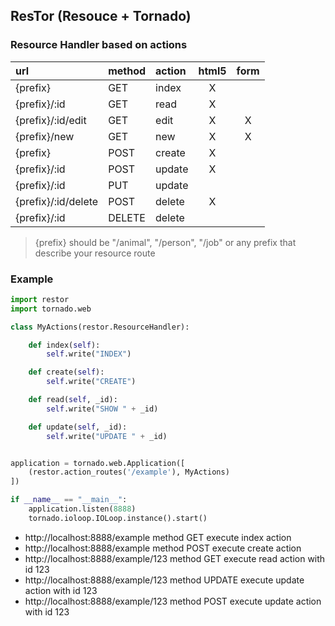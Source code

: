 ## ResTor (Resouce + Tornado)

### Resource Handler based on actions

| url                 | method | action | html5 | form |
|:--------------------|:-------|:-------|:-----:|:----:|
| {prefix}            | GET    | index  | X     |      |
| {prefix}/:id        | GET    | read   | X     |      |
| {prefix}/:id/edit   | GET    | edit   | X     | X    |
| {prefix}/new        | GET    | new    | X     | X    |
| {prefix}            | POST   | create | X     |      |
| {prefix}/:id        | POST   | update | X     |      |
| {prefix}/:id        | PUT    | update |       |      |
| {prefix}/:id/delete | POST   | delete | X     |      |
| {prefix}/:id        | DELETE | delete |       |      |

> {prefix} should be "/animal", "/person", "/job" or any prefix that describe your resource route

### Example

```python
import restor
import tornado.web

class MyActions(restor.ResourceHandler):

    def index(self):
        self.write("INDEX")

    def create(self):
        self.write("CREATE")

    def read(self, _id):
        self.write("SHOW " + _id)

    def update(self, _id):
        self.write("UPDATE " + _id)


application = tornado.web.Application([
    (restor.action_routes('/example'), MyActions)
])

if __name__ == "__main__":
    application.listen(8888)
    tornado.ioloop.IOLoop.instance().start()

```

* http://localhost:8888/example method GET  execute index action
* http://localhost:8888/example method POST execute create action
* http://localhost:8888/example/123 method GET execute read action with id 123
* http://localhost:8888/example/123 method UPDATE execute update action with id 123
* http://localhost:8888/example/123 method POST execute update action with id 123